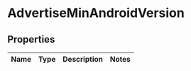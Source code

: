 # AdvertiseMinAndroidVersion

## Properties
Name | Type | Description | Notes
------------ | ------------- | ------------- | -------------
